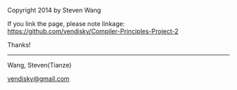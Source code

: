 Copyright 2014 by Steven Wang

If you link the page, please note linkage: https://github.com/vendisky/Compiler-Principles-Project-2

Thanks!

---
Wang, Steven(Tianze)

vendisky@gmail.com
